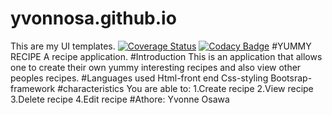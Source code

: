 # yvonnosa.github.io
This are my UI templates.
[![Coverage Status](https://coveralls.io/repos/github/yvonnosa/yvonnosa.github.io/badge.svg?branch=master)](https://coveralls.io/github/yvonnosa/yvonnosa.github.io?branch=master)
[![Codacy Badge](https://api.codacy.com/project/badge/Grade/6b484026378f4c949de042d37efe0cb0)](https://www.codacy.com/app/yvonnosa/yvonnosa.github.io?utm_source=github.com&amp;utm_medium=referral&amp;utm_content=yvonnosa/yvonnosa.github.io&amp;utm_campaign=Badge_Grade)
#YUMMY RECIPE
A recipe application.
#Introduction
This is an application that allows one to create their own yummy interesting recipes and also view other peoples recipes.
#Languages used
Html-front end
Css-styling
Bootsrap-framework
#characteristics
You are able to:
1.Create recipe
2.View recipe
3.Delete recipe
4.Edit recipe
#Athore:
Yvonne Osawa
